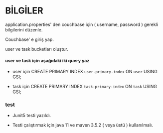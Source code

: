 # BİLGİLER

application.properties' den couchbase için ( username, password ) gerekli bilgilerini düzenle.

Couchbase' e giriş yap.

user ve task bucketları oluştur.

#### user ve task için aşağıdaki iki query yaz

- user için CREATE PRIMARY INDEX `user-primary-index` ON `user` USING GSI;

- task için CREATE PRIMARY INDEX `task-primary-index` ON `task` USING GSI;

### test

- Junit5 testi yazıldı.
  
- Testi çalıştırmak için java 11 ve maven 3.5.2 ( veya üstü ) kullanılmalı.